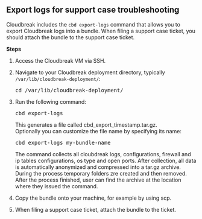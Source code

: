 ## Export logs for support case troubleshooting 

Cloudbreak includes the `cbd export-logs` command that allows you to export Cloudbreak logs into a bundle. When filing a support case ticket, you should attach the bundle to the support case ticket. 

**Steps** 
 
1. Access the Cloudbreak VM via SSH.

2. Navigate to your Cloudbreak deployment directory, typically `/var/lib/cloudbreak-deployment/`: 

    <pre>cd /var/lib/cloudbreak-deployment/</pre> 

3. Run the following command:  

    <pre>cbd export-logs</pre>
    
    This generates a file called cbd_export_timestamp.tar.gz.   
    Optionally you can customize the file name by specifying its name:  
    
    <pre>cbd export-logs my-bundle-name</pre> 

    The command collects all cloubdreak logs, configurations, firewall and ip tables configurations, os type and open ports. After collection, all data is automatically anonymized and compressed into a tar.gz archive. During the process temporary folders zre created and then removed. After the process finished, user can find the archive at the location where they issued the command.
    
4. Copy the bundle onto your machine, for example by using scp.   

5. When filing a support case ticket, attach the bundle to the  ticket.


